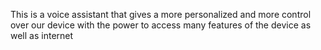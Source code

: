 This is a voice assistant that gives a more personalized and more control over our device with the power to access many features of the device as well as internet
